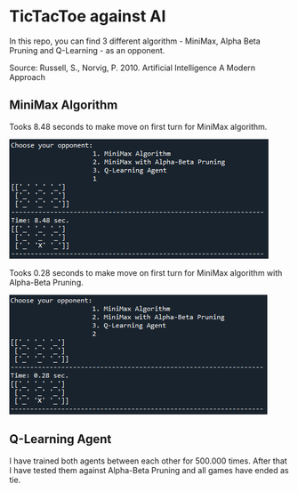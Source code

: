 # TicTacToe against AI

In this repo, you can find 3 different algorithm - MiniMax, Alpha Beta Pruning and Q-Learning - as an opponent.

Source: Russell, S., Norvig, P. 2010. Artificial Intelligence A Modern Approach

## MiniMax Algorithm
Tooks 8.48 seconds to make move on first turn for MiniMax algorithm.

 ![MiniMax Time](https://github.com/turksoyomer/TicTacToe-AI/blob/master/images/minimax_time.PNG)
 
Tooks 0.28 seconds to make move on first turn for MiniMax algorithm with Alpha-Beta Pruning.

 ![AlphaBeta Time](https://github.com/turksoyomer/TicTacToe-AI/blob/master/images/alphabeta_time.PNG)
 
## Q-Learning Agent
I have trained both agents between each other for 500.000 times. After that I have tested them against Alpha-Beta Pruning and all games have ended as tie.
